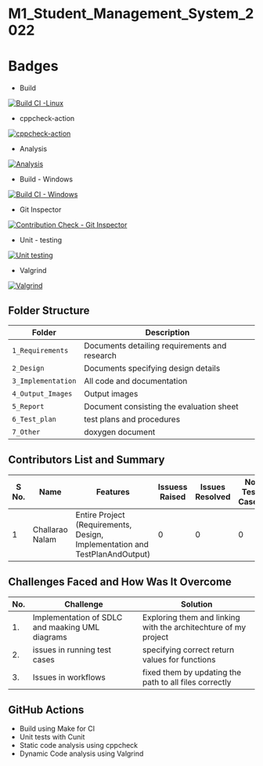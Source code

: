# M1_Student_Management_System_2022

# Badges

* Build

[![Build CI -Linux](https://github.com/ChallaraoNalam/M1_Student_Management_System_2022/actions/workflows/c-cpp.yml/badge.svg)](https://github.com/ChallaraoNalam/M1_Student_Management_System_2022/actions/workflows/c-cpp.yml)

* cppcheck-action

[![cppcheck-action](https://github.com/ChallaraoNalam/M1_Student_Management_System_2022/actions/workflows/cppcheck-action.yml/badge.svg)](https://github.com/ChallaraoNalam/M1_Student_Management_System_2022/actions/workflows/cppcheck-action.yml)

* Analysis

[![Analysis](https://github.com/ChallaraoNalam/M1_Student_Management_System_2022/actions/workflows/Analysis.yml/badge.svg)](https://github.com/ChallaraoNalam/M1_Student_Management_System_2022/actions/workflows/Analysis.yml)

* Build - Windows

[![Build CI - Windows](https://github.com/ChallaraoNalam/M1_Student_Management_System_2022/actions/workflows/Build_Windows.yml/badge.svg)](https://github.com/ChallaraoNalam/M1_Student_Management_System_2022/actions/workflows/Build_Windows.yml)

* Git Inspector

[![Contribution Check - Git Inspector](https://github.com/ChallaraoNalam/M1_Student_Management_System_2022/actions/workflows/git_inspector.yml/badge.svg)](https://github.com/ChallaraoNalam/M1_Student_Management_System_2022/actions/workflows/git_inspector.yml)

* Unit - testing

[![Unit testing](https://github.com/ChallaraoNalam/M1_Student_Management_System_2022/actions/workflows/unit-test.yml/badge.svg)](https://github.com/ChallaraoNalam/M1_Student_Management_System_2022/actions/workflows/unit-test.yml/)

* Valgrind

[![Valgrind](https://github.com/ChallaraoNalam/M1_Student_Management_System_2022/actions/workflows/valgrind.yml/badge.svg)](https://github.com/ChallaraoNalam/M1_Student_Management_System_2022/actions/workflows/valgrind.yml)


## Folder Structure
Folder             | Description
-------------------| -----------------------------------------
`1_Requirements`   | Documents detailing requirements and research
`2_Design`         | Documents specifying design details
`3_Implementation` | All code and documentation
`4_Output_Images`  | Output images 
`5_Report`         |Document consisting the evaluation sheet
`6_Test_plan`      |test plans and procedures
`7_Other`         |doxygen document


## Contributors List and Summary
S No. |  Name               |    Features    | Issuess Raised |Issues Resolved|No Test Cases|Test Case Pass
-------|---------------------|----------------|----------------|---------------|-------------|--------------
1      | Challarao Nalam  | Entire Project (Requirements, Design, Implementation and TestPlanAndOutput)  | 0        |0  | 0 | 0  

## Challenges Faced and How Was It Overcome
| No. | Challenge | Solution
|-----|-----------|--------
|1. | Implementation of SDLC and maaking UML diagrams | Exploring them and linking with the architechture of my project 
|2. | issues in running test cases | specifying correct return values for functions
|3. | Issues in workflows | fixed them by updating the path to all files correctly

## GitHub Actions
* Build using Make for CI
* Unit tests with Cunit
* Static code analysis using cppcheck
* Dynamic Code analysis using Valgrind
